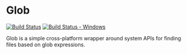 Glob
====

[![Build Status][build_status]][build]
[![Build Status - Windows][build_status_win]][build_win]

Glob is a simple cross-platform wrapper around system APIs for finding files
based on glob expressions.

[build]: https://travis-ci.org/sryze/glob
[build_status]: https://travis-ci.org/sryze/glob.svg?branch=master
[build_win]: https://ci.appveyor.com/project/sryze/glob/branch/master
[build_status_win]: https://ci.appveyor.com/api/projects/status/mmy2ha5jqoi6dxa5/branch/master?svg=true
[findfiledocs]: https://docs.microsoft.com/en-us/windows/desktop/api/fileapi/nf-fileapi-findfirstfilea
